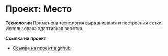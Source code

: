 # Проект: Место

**Технологии**
 Применена технология выравнивания и построения сетки. Использована адаптивная верстка.


**Ссылка на проект**

* [Ссылка на проект в github](https://zhilinivan.github.io/russian-travel/)
